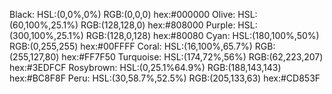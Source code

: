 Black: HSL:(0,0%,0%)
       RGB:(0,0,0)
       hex:#000000
Olive: HSL:(60,100%,25.1%)
       RGB:(128,128,0)
       hex:#808000
Purple: HSL:(300,100%,25.1%)
        RGB:(128,0,128)
        hex:#80080
Cyan: HSL:(180,100%,50%)
      RGB:(0,255,255)
      hex:#00FFFF
Coral: HSL:(16,100%,65.7%)
       RGB:(255,127,80)
       hex:#FF7F50
Turquoise: HSL:(174,72%,56%)
           RGB:(62,223,207)
           hex:#3EDFCF
Rosybrown: HSL:(0,25.1%64.9%)
           RGB:(188,143,143)
           hex:#BC8F8F
Peru: HSL:(30,58.7%,52.5%)
      RGB:(205,133,63)
      hex:#CD853F
